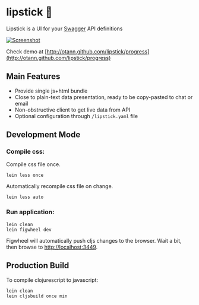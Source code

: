 # lipstick :lipstick:

Lipstick is a UI for your [Swagger][swagger] API definitions
 
[![Screenshot](https://otann.github.io/lipstick/lipstick_demo.png)](http://otann.github.com/lipstick/progress)
 

Check demo at [http://otann.github.com/lipstick/progress](http://otann.github.com/lipstick/progress)

## Main Features

- Provide single js+html bundle
- Close to plain-text data presentation, ready to be copy-pasted to chat or email
- Non-obstructive client to get live data from API
- Optional configuration through `/lipstick.yaml` file

## Development Mode

### Compile css:

Compile css file once.

    lein less once

Automatically recompile css file on change.

    lein less auto

### Run application:

    lein clean
    lein figwheel dev

Figwheel will automatically push cljs changes to the browser.
Wait a bit, then browse to [http://localhost:3449](http://localhost:3449).

## Production Build

To compile clojurescript to javascript:

    lein clean
    lein cljsbuild once min
    
    
[swagger]: http://swagger.io/    
